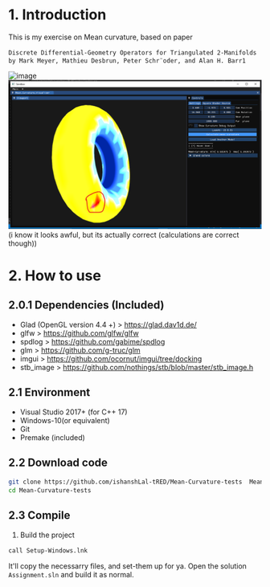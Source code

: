 ﻿# 1. Introduction

This is my exercise on Mean curvature, based on paper
```
Discrete Differential-Geometry Operators for Triangulated 2-Manifolds
by Mark Meyer, Mathieu Desbrun, Peter Schr¨oder, and Alan H. Barr1
```
![image](https://user-images.githubusercontent.com/61790879/136651255-be3ad3a3-4fff-4bce-ade6-c0fa98047e47.png)
![image](./Sandbox/torus.obj.png)
(i know it looks awful, but its actually correct (calculations are correct though))
# 2. How to use

## 2.0.1 Dependencies (Included)

- Glad (OpenGL version 4.4 +) > https://glad.dav1d.de/
- glfw > https://github.com/glfw/glfw
- spdlog > https://github.com/gabime/spdlog
- glm > https://github.com/g-truc/glm
- imgui > https://github.com/ocornut/imgui/tree/docking
- stb_image > https://github.com/nothings/stb/blob/master/stb_image.h

## 2.1 Environment

- Visual Studio 2017+ (for C++ 17)
- Windows-10(or equivalent)
- Git
- Premake (included)

## 2.2 Download code

```bash
git clone https://github.com/ishanshLal-tRED/Mean-Curvature-tests  Mean-Curvature-tests
cd Mean-Curvature-tests
```

## 2.3 Compile

1. Build the project
```bash
call Setup-Windows.lnk
```
It'll copy the necessarry files, and set-them up for ya.
Open the solution `Assignment.sln` and build it as normal.
